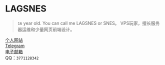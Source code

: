 # LAGSNES

> `16` year old. You can call me LAGSNES or SNES。
VPS玩家，擅长服务器运维和少量网页前端设计。
  
[个人网站](https://lagsn.es)  
[Telegram](https://t.me/lagsnes)  
[电子邮箱](mailto:snesqwq@gmail.com)  
QQ：`3771128342`
